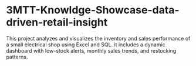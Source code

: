 # 3MTT-Knowldge-Showcase-data-driven-retail-insight
This project analyzes and visualizes the inventory and sales performance of a small electrical shop using Excel and SQL. it includes a dynamic dashboard with low-stock alerts, monthly sales trends, and restocking patterns.
